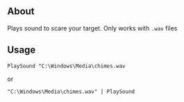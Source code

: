 ## About
Plays sound to scare your target. Only works with `.wav` files

## Usage
`PlaySound "C:\Windows\Media\chimes.wav`

or

`"C:\Windows\Media\chimes.wav" | PlaySound`
